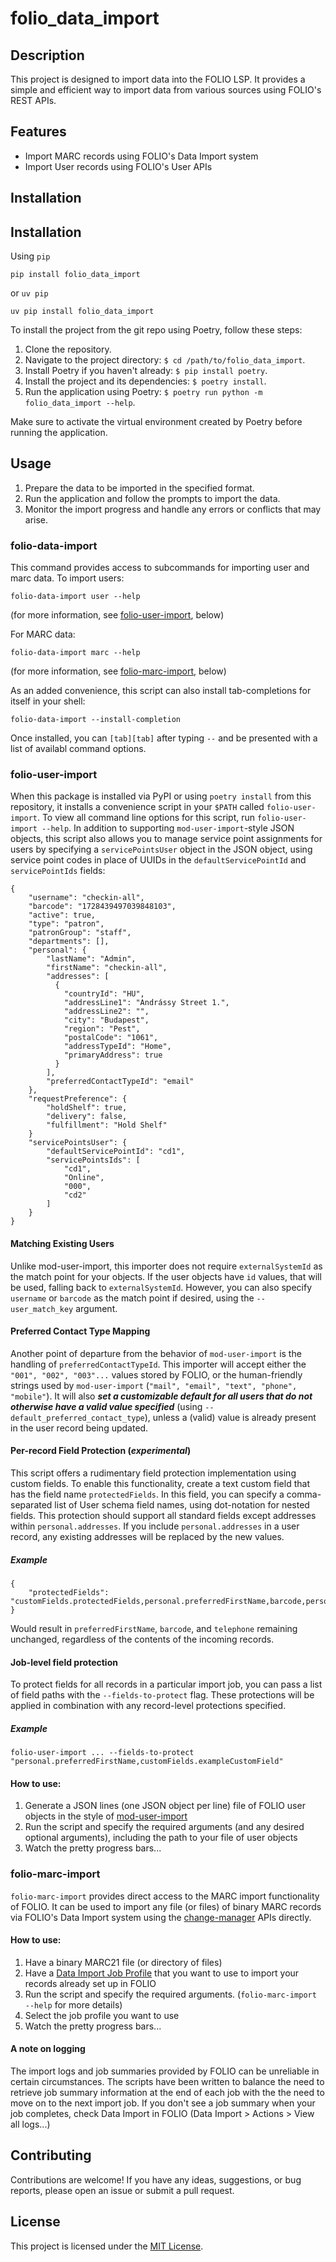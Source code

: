 # folio_data_import

## Description

This project is designed to import data into the FOLIO LSP. It provides a simple and efficient way to import data from various sources using FOLIO's REST APIs.

## Features

- Import MARC records using FOLIO's Data Import system
- Import User records using FOLIO's User APIs

## Installation

## Installation

Using `pip`
```shell
pip install folio_data_import
```
or `uv pip`
```shell
uv pip install folio_data_import
```

To install the project from the git repo using Poetry, follow these steps:

1. Clone the repository.
2. Navigate to the project directory: `$ cd /path/to/folio_data_import`.
3. Install Poetry if you haven't already: `$ pip install poetry`.
4. Install the project and its dependencies: `$ poetry install`.
6. Run the application using Poetry: `$ poetry run python -m folio_data_import --help`.

Make sure to activate the virtual environment created by Poetry before running the application.

## Usage

1. Prepare the data to be imported in the specified format.
2. Run the application and follow the prompts to import the data.
3. Monitor the import progress and handle any errors or conflicts that may arise.

### folio-data-import
This command provides access to subcommands for importing user and marc data. To import users:
```shell
folio-data-import user --help
```
(for more information, see [folio-user-import](#folio-user-import), below)

For MARC data:
```shell
folio-data-import marc --help
```
(for more information, see [folio-marc-import](#folio-marc-import), below)

As an added convenience, this script can also install tab-completions for itself in your shell:
```shell
folio-data-import --install-completion
```
Once installed, you can `[tab][tab]` after typing `--` and be presented with a list of availabl command options.

### folio-user-import
When this package is installed via PyPI or using `poetry install` from this repository, it installs a convenience script in your `$PATH` called `folio-user-import`. To view all command line options for this script, run `folio-user-import --help`. In addition to supporting `mod-user-import`-style JSON objects, this script also allows you to manage service point assignments for users by specifying a `servicePointsUser` object in the JSON object, using service point codes in place of UUIDs in the `defaultServicePointId` and `servicePointIds` fields:
```
{
    "username": "checkin-all",
    "barcode": "1728439497039848103",
    "active": true,
    "type": "patron",
    "patronGroup": "staff",
    "departments": [],
    "personal": {
        "lastName": "Admin",
        "firstName": "checkin-all",
        "addresses": [
          {
            "countryId": "HU",
            "addressLine1": "Andrássy Street 1.",
            "addressLine2": "",
            "city": "Budapest",
            "region": "Pest",
            "postalCode": "1061",
            "addressTypeId": "Home",
            "primaryAddress": true
          }
        ],
        "preferredContactTypeId": "email"
    },
    "requestPreference": {
        "holdShelf": true,
        "delivery": false,
        "fulfillment": "Hold Shelf"
    }
    "servicePointsUser": {
        "defaultServicePointId": "cd1",
        "servicePointsIds": [
            "cd1",
            "Online",
            "000",
            "cd2"
        ]
    }
}
```
#### Matching Existing Users

Unlike mod-user-import, this importer does not require `externalSystemId` as the match point for your objects. If the user objects have `id` values, that will be used, falling back to `externalSystemId`. However, you can also specify `username` or `barcode` as the match point if desired, using the `--user_match_key` argument.

#### Preferred Contact Type Mapping

Another point of departure from the behavior of `mod-user-import` is the handling of `preferredContactTypeId`. This importer will accept either the `"001", "002", "003"...` values stored by FOLIO, or the human-friendly strings used by `mod-user-import` (`"mail", "email", "text", "phone", "mobile"`). It will also __*set a customizable default for all users that do not otherwise have a valid value specified*__ (using `--default_preferred_contact_type`), unless a (valid) value is already present in the user record being updated.

#### Per-record Field Protection (*experimental*)

This script offers a rudimentary field protection implementation using custom fields. To enable this functionality, create a text custom field that has the field name `protectedFields`. In this field, you can specify a comma-separated list of User schema field names, using dot-notation for nested fields. This protection should support all standard fields except addresses within `personal.addresses`. If you include `personal.addresses` in a user record, any existing addresses will be replaced by the new values.

##### Example

```
{
    "protectedFields": "customFields.protectedFields,personal.preferredFirstName,barcode,personal.telephone,personal.addresses"
}
```

Would result in `preferredFirstName`, `barcode`, and `telephone` remaining unchanged, regardless of the contents of the incoming records.

#### Job-level field protection

To protect fields for all records in a particular import job, you can pass a list of field paths with the `--fields-to-protect` flag. These protections will be applied in combination with any record-level protections specified.

##### Example
```Shell
folio-user-import ... --fields-to-protect "personal.preferredFirstName,customFields.exampleCustomField"
```

#### How to use:
1. Generate a JSON lines (one JSON object per line) file of FOLIO user objects in the style of [mod-user-import](https://github.com/folio-org/mod-user-import)
2. Run the script and specify the required arguments (and any desired optional arguments), including the path to your file of user objects
3. Watch the pretty progress bars...

### folio-marc-import
`folio-marc-import` provides direct access to the MARC import functionality of FOLIO. It can be used to import any file (or files) of binary MARC records via FOLIO's Data Import system using the [change-manager](https://github.com/folio-org/mod-source-record-manager?tab=readme-ov-file#data-import-workflow) APIs directly.

#### How to use:
1. Have a binary MARC21 file (or directory of files)
2. Have a [Data Import Job Profile](https://docs.folio.org/docs/metadata/additional-topics/jobprofiles/) that you want to use to import your records already set up in FOLIO
3. Run the script and specify the required arguments. (`folio-marc-import --help` for more details)
4. Select the job profile you want to use
5. Watch the pretty progress bars...

#### A note on logging
The import logs and job summaries provided by FOLIO can be unreliable in certain circumstances. The scripts have been written to balance the need to retrieve job summary information at the end of each job with the the need to move on to the next import job. If you don't see a job summary when your job completes, check Data Import in FOLIO (Data Import > Actions > View all logs...)

## Contributing

Contributions are welcome! If you have any ideas, suggestions, or bug reports, please open an issue or submit a pull request.

## License

This project is licensed under the [MIT License](LICENSE).
